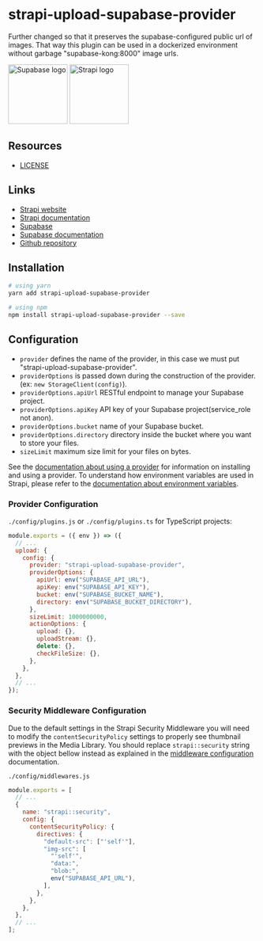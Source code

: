 # strapi-upload-supabase-provider

Further changed so that it preserves the supabase-configured public url of images.
That way this plugin can be used in a dockerized environment without garbage "supabase-kong:8000" image urls.

<div>
  <img title="Supabase" alt="Supabase logo" src="https://d2eip9sf3oo6c2.cloudfront.net/tags/images/000/001/299/square_480/supabase-logo-icon_1.png" width="120px" height="120px" />
  <img title="Strapi" alt="Strapi logo" src="https://seeklogo.com/images/S/strapi-icon-logo-2E03188067-seeklogo.com.png" width="120px" height="120px" />
</div>


## Resources

- [LICENSE](LICENSE)

## Links

- [Strapi website](https://strapi.io/)
- [Strapi documentation](https://docs.strapi.io)
- [Supabase](https://supabase.com/)
- [Supabase documentation](https://supabase.com/docs)
- [Github repository](https://github.com/jorgeAgoiz/strapi-upload-supabase-provider)

## Installation

```bash
# using yarn
yarn add strapi-upload-supabase-provider

# using npm
npm install strapi-upload-supabase-provider --save
```

## Configuration

- `provider` defines the name of the provider, in this case we must put "strapi-upload-supabase-provider".
- `providerOptions` is passed down during the construction of the provider. (ex: `new StorageClient(config)`).
- `providerOptions.apiUrl` RESTful endpoint to manage your Supabase project.
- `providerOptions.apiKey` API key of your Supabase project(service_role not anon).
- `providerOptions.bucket` name of your Supabase bucket.
- `providerOptions.directory` directory inside the bucket where you want to store your files.
- `sizeLimit` maximum size limit for your files on bytes.

See the [documentation about using a provider](https://docs.strapi.io/developer-docs/latest/plugins/upload.html#using-a-provider) for information on installing and using a provider. To understand how environment variables are used in Strapi, please refer to the [documentation about environment variables](https://docs.strapi.io/developer-docs/latest/setup-deployment-guides/configurations/optional/environment.html#environment-variables).

### Provider Configuration

`./config/plugins.js` or `./config/plugins.ts` for TypeScript projects:

```js
module.exports = ({ env }) => ({
  // ...
  upload: {
    config: {
      provider: "strapi-upload-supabase-provider",
      providerOptions: {
        apiUrl: env("SUPABASE_API_URL"),
        apiKey: env("SUPABASE_API_KEY"),
        bucket: env("SUPABASE_BUCKET_NAME"),
        directory: env("SUPABASE_BUCKET_DIRECTORY"),
      },
      sizeLimit: 1000000000,
      actionOptions: {
        upload: {},
        uploadStream: {},
        delete: {},
        checkFileSize: {},
      },
    },
  },
  // ...
});
```

### Security Middleware Configuration

Due to the default settings in the Strapi Security Middleware you will need to modify the `contentSecurityPolicy` settings to properly see thumbnail previews in the Media Library. You should replace `strapi::security` string with the object bellow instead as explained in the [middleware configuration](https://docs.strapi.io/developer-docs/latest/setup-deployment-guides/configurations/required/middlewares.html#loading-order) documentation.

`./config/middlewares.js`

```js
module.exports = [
  // ...
  {
    name: "strapi::security",
    config: {
      contentSecurityPolicy: {
        directives: {
          "default-src": ["'self'"],
          "img-src": [
            "'self'",
            "data:",
            "blob:",
            env("SUPABASE_API_URL"),
          ],
        },
      },
    },
  },
  // ...
];
```
